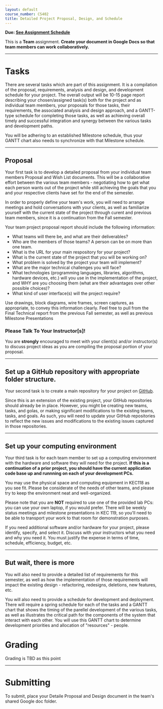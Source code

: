 ```yaml
---
layout: default
course_number: CS402
title: Detailed Project Proposal, Design, and Schedule
---
```


**Due: [See Assignment Schedule](../schedule.html)**

This is a **Team** assignment. **Create your document in Google Docs so that team members can work collaboratively.**

--- --- --- --- --- --- --- --- --- --- --- --- --- --- --- --- --- --- --- --- --- --- --- ---

# Tasks

There are several tasks which are part of this assignment.  It is a compilation of the proposal, requirements, analysis and design, and development schedule for your project.  The overall output will be 10-15 page report describing your chosen/assigned task(s) both for the project and as individual team members, your proposals for those tasks, their requirements, the associated analysis and design approach, and a GANTT-type schedule for completing those tasks, as well as achieving overall timely and successful integration and synergy between the various tasks and development paths.

You will be adhering to an established Milestone schedule, thus your GANTT chart also needs to synchronize with that Milestone schedule.   

--- --- --- --- --- --- --- --- --- --- --- --- --- --- --- --- --- --- --- --- --- --- --- ---

## Proposal

Your first task is to develop a detailed proposal from your individual team members Proposal and Wish List documents.  This will be a collaborative effort between the various team members - negotiating how to get what each person wants out of the project while still achieving the goals that you and your respective clients have set for the end of the semester.

In order to properly define your team's work, you will need to arrange meetings and hold conversations with your clients, as well as familiarize yourself with the current state of the project through curent and previous team members, since it is a continuation from the Fall semester.

Your team project proposal report should include the following information:

-   What teams will there be, and what are their deliverables?
-	Who are the members of those teams?  A person can be on more than one team.
-   What is the URL for your main respository for your project?
-   What is the current state of the project that you will be working on?
-   What problem is solved by the project your team will implement?
-   What are the major technical challenges you will face?
-   What technologies (programming languages, libraries, algorithms, hardware devices, etc.) will you use in the implementation of the project, and WHY are you choosing them (what are their advantages over other possible choices)?
-   What kind of user interface(s) will the project require?

Use drawings, block diagrams, wire frames, screen captures, as appropriate, to convey this information clearly.  Feel free to pull from the Final Technical report from the previous Fall semester, as well as previous Milestone Presentations

### Please Talk To Your Instructor[s]!

You are **strongly** encouraged to meet with your client(s) and/or instructor(s) to discuss project ideas as you are compiling the proposal portion of your proposal.

--- --- --- --- --- --- --- --- --- --- --- --- --- --- --- --- --- --- --- --- --- --- --- ---


## Set up a GitHub repository with appropriate folder structure.

Your second task is to create a main repository for your project on [GitHub](https://github.com).

Since this is an extension of the existing project, your GitHub repositories should already be in place.  However, you might be creating new teams, tasks, and golas, or making significant modifications to the existing teams, tasks, and goals.  As such, you will need to update your GitHub repositories to reflect the new issues and modifications to the existing issues captured in those repositories.

--- --- --- --- --- --- --- --- --- --- --- --- --- --- --- --- --- --- --- --- --- --- --- ---

## Set up your computing environment

Your third task is for each team member to set up a computing environment with the hardware and software they will need for the project.  **If this is a continuation of a prior project, you should have the current application code base up and runnning on each of your development PCs.**

You may use the physical space and computing equipment in KEC118 as you see fit.  Please be considerate of the needs of other teams, and please try to keep the environment neat and well-organized.

Please note that you are **NOT** required to use one of the provided lab PCs: you can use your own laptop, if you would prefer. There will be weekly status meetings and milestone presentations in KEC 119, so you'll need to be able to transport your work to that room for demonstration purposes.

If you need additional software and/or hardware for your project, please identify, specify, and select it.  Discuss with your instructors what you need and why you need it.  You must justify the expense in terms of time, schedule, efficiency, budget, etc.

--- --- --- --- --- --- --- --- --- --- --- --- --- --- --- --- --- --- --- --- --- --- --- ---


## But wait, there is more

You will also need to provide a detailed list of requirements for this semester, as well as how the implementation of those requirements will impact the existing design - refactoring, redesigns, deletions, new features, etc.

You will also need to provide a schedule for development and deployment.  There will require a spring schedule for each of the tasks and a GANTT chart that shows the timing of the parellel development of the various tasks, as well as illustrates the critical path for the components of the system that interact with each other.  You will use this GANTT chart to determine development priorities and allocation of "resources" - people.

# Grading

Grading is TBD as this point

<!--

* Proposal (55%):

  - Clarity and thoroughness: **10%**
  - Significance of idea: **15%**
  - Feasibility of idea: **15%**
  - Writing quality: **5%**
  - Presentation: **10**

* Repository setup (35%):

  - Repository created: **10%**
  - Members, instructors, clients, and mentors added as contributors: **5%**
  - Categories created in issue tracker: **10%**
  - Google Team Drive created with appropriate folder structure based on the course assignments **10%**

* Project Development Environment and Tools Setup (this may include physical space set-up in KEC 118): **10%**

-->

--- --- --- --- --- --- --- --- --- --- --- --- --- --- --- --- --- --- --- --- --- --- --- ---


# Submitting

To submit, place your Detaile Proposal and Design document in the team's shared Google doc folder.
